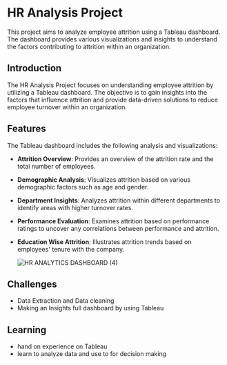 # HR Analysis Project

This project aims to analyze employee attrition using a Tableau dashboard. The dashboard provides various visualizations and insights to understand the factors contributing to attrition within an organization.

## Introduction

The HR Analysis Project focuses on understanding employee attrition by utilizing a Tableau dashboard. The objective is to gain insights into the factors that influence attrition and provide data-driven solutions to reduce employee turnover within an organization.

## Features

The Tableau dashboard includes the following analysis and visualizations:

- **Attrition Overview**: Provides an overview of the attrition rate and the total number of employees.
- **Demographic Analysis**: Visualizes attrition based on various demographic factors such as age and gender.
- **Department Insights**: Analyzes attrition within different departments to identify areas with higher turnover rates.
- **Performance Evaluation**: Examines attrition based on performance ratings to uncover any correlations between performance and attrition.
- **Education Wise Attrition**: Illustrates attrition trends based on employees' tenure with the company.

  ![HR ANALYTICS DASHBOARD (4)](https://github.com/PrashantMurdare/Job-Analysis/assets/129051383/b45ad0d6-99d2-4eb3-871f-f065a6403877)


## Challenges  
- Data Extraction and Data cleaning
- Making an Insights full dashboard by using Tableau

## Learning 
- hand on experience on Tableau
- learn to analyze data and use to for decision making






